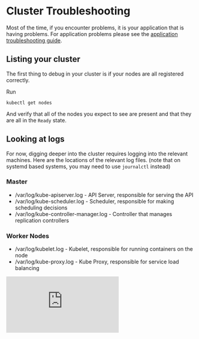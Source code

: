 # Cluster Troubleshooting
Most of the time, if you encounter problems, it is your application that is having problems.  For application
problems please see the [application troubleshooting guide](http://releases.k8s.io/HEAD/docs/application-troubleshooting.md).

## Listing your cluster
The first thing to debug in your cluster is if your nodes are all registered correctly.

Run
```
kubectl get nodes
```

And verify that all of the nodes you expect to see are present and that they are all in the ```Ready``` state.

## Looking at logs
For now, digging deeper into the cluster requires logging into the relevant machines.  Here are the locations
of the relevant log files.  (note that on systemd based systems, you may need to use ```journalctl``` instead)

### Master
   * /var/log/kube-apiserver.log - API Server, responsible for serving the API
   * /var/log/kube-scheduler.log - Scheduler, responsible for making scheduling decisions
   * /var/log/kube-controller-manager.log - Controller that manages replication controllers

### Worker Nodes
   * /var/log/kubelet.log - Kubelet, responsible for running containers on the node
   * /var/log/kube-proxy.log - Kube Proxy, responsible for service load balancing



[![Analytics](https://kubernetes-site.appspot.com/UA-36037335-10/GitHub/docs/cluster-troubleshooting.md?pixel)]()
